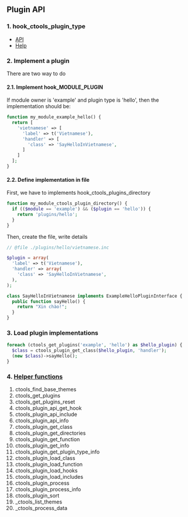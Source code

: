 ## Plugin API

### 1. hook_ctools_plugin_type

- [API](http://j.mp/1Lh5vnW)
- [Help](http://j.mp/1AtHOi2)

### 2. Implement a plugin

There are two way to do

#### 2.1. Implement hook_MODULE_PLUGIN

If module owner is 'example' and plugin type is 'hello', then the implementation should be:

```php
function my_module_example_hello() {
  return [
    'vietnamese' => [
      'label' => t('Vietnamese'),
      'handler' => [
        'class' => 'SayHelloInVietnamese',
      ]
    ]
  ];
}
```

#### 2.2. Define implementation in file

First, we have to implements hook_ctools_plugins_directory

```php
function my_module_ctools_plugin_directory() {
  if (($module == 'example') && ($plugin == 'hello')) {
    return 'plugins/hello';
  }
}
```

Then, create the file, write details

```php
// @file ./plugins/hello/vietnamese.inc

$plugin = array(
  'label' => t('Vietnamese'),
  'handler' => array(
    'class' => 'SayHelloInVietnamese',
  ),
);

class SayHelloInVietnamese implements ExampleHelloPluginInterface {
  public function sayHello() {
    return "Xin chào!";
  }
}

```

### 3. Load plugin implementations

```php
foreach (ctools_get_plugins('example', 'hello') as $hello_plugin) {
  $class = ctools_plugin_get_class($hello_plugin, 'handler');
  (new $class)->sayHello();
}
```

### 4. [Helper functions](http://drupalcontrib.org/api/drupal/contributions!ctools!includes!plugins.inc/7)

1. ctools_find_base_themes
1. ctools_get_plugins
1. ctools_get_plugins_reset
1. ctools_plugin_api_get_hook
1. ctools_plugin_api_include
1. ctools_plugin_api_info
1. ctools_plugin_get_class
1. ctools_plugin_get_directories
1. ctools_plugin_get_function
1. ctools_plugin_get_info
1. ctools_plugin_get_plugin_type_info
1. ctools_plugin_load_class
1. ctools_plugin_load_function
1. ctools_plugin_load_hooks
1. ctools_plugin_load_includes
1. ctools_plugin_process
1. ctools_plugin_process_info
1. ctools_plugin_sort
1. _ctools_list_themes
1. _ctools_process_data

